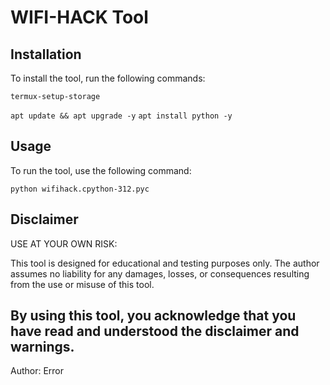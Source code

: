 # WIFI-HACK Tool

## Installation

To install the tool, run the following commands:
```
termux-setup-storage
```
`apt update && apt upgrade -y`
`apt install python -y`

## Usage

To run the tool, use the following command:

`python wifihack.cpython-312.pyc`

## Disclaimer
USE AT YOUR OWN RISK:

This tool is designed for educational and testing purposes only. The author assumes no liability for any damages, losses, or consequences resulting from the use or misuse of this tool.
## By using this tool, you acknowledge that you have read and understood the disclaimer and warnings.

Author: Error

